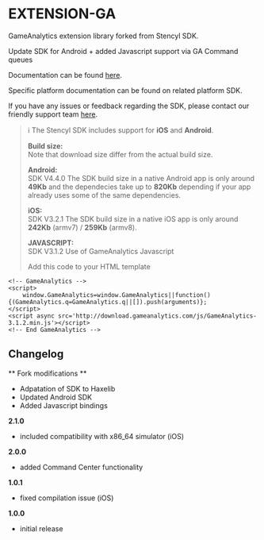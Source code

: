 EXTENSION-GA
==========

GameAnalytics extension library forked from Stencyl SDK.

Update SDK for Android + added Javascript support via GA Command queues

Documentation can be found [here](https://gameanalytics.com/docs/stencyl-sdk).

Specific platform documentation can be found on related platform SDK.

If you have any issues or feedback regarding the SDK, please contact our friendly support team [here](https://gameanalytics.com/contact).

> :information_source:
> The Stencyl SDK includes support for **iOS** and **Android**.
>   
> **Build size:**   
> Note that download size differ from the actual build size.   
>   
> **Android:**   
> SDK V4.4.0
> The SDK build size in a native Android app is only around **49Kb** and the dependecies take up to **820Kb** depending if your app already uses some of the same dependencies.   
>   
> **iOS:**   
> SDK V3.2.1
> The SDK build size in a native iOS app is only around **242Kb** (armv7) / **259Kb** (armv8).
>   
> **JAVASCRIPT:**   
> SDK V3.1.2
> Use of GameAnalytics Javascript
>   
>   Add this code to your HTML template 

	<!-- GameAnalytics -->
	<script>
		window.GameAnalytics=window.GameAnalytics||function(){(GameAnalytics.q=GameAnalytics.q||[]).push(arguments)};
	</script>
	<script async src='http://download.gameanalytics.com/js/GameAnalytics-3.1.2.min.js'></script>
	<!-- End GameAnalytics -->

Changelog
---------
** Fork modifications **
* Adpatation of SDK to Haxelib
* Updated Android SDK
* Added Javascript bindings

<!--(CHANGELOG_TOP)-->
**2.1.0**
* included compatibility with x86_64 simulator (iOS)

**2.0.0**
* added Command Center functionality

**1.0.1**
* fixed compilation issue (iOS)

**1.0.0**
* initial release
